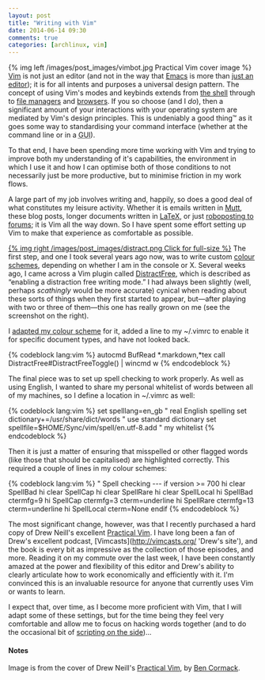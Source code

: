 ```yaml
---
layout: post
title: "Writing with Vim"
date: 2014-06-14 09:30
comments: true
categories: [archlinux, vim]
---
```

{% img left /images/post_images/vimbot.jpg Practical Vim cover image %}
[Vim](http://www.vim.org/ 'Vim homepage') is not just an editor (and not in the way that
[Emacs](http://www.gnu.org/software/emacs/ 'GNU Emacs page') is more than 
[just an editor](http://en.uncyclopedia.co/wiki/Emacs 'Uncyclopedia entry'));
it is for all intents and purposes a universal design pattern. The concept of using 
Vim's modes and keybinds extends from 
[the shell](http://jasonwryan.com/blog/2011/12/01/readline/ 'Post on readline')
through to [file managers](http://jasonwryan.com/blog/2009/12/28/changing-keybinds-in-vifm/ 'Post on Vifm')
and [browsers](http://jasonwryan.com/blog/2012/11/20/vimprobable/ 'Vimprobable screencast').
If you so choose (and I *do*), then a significant amount of your interactions with your
operating system are mediated by Vim's design principles. This is undeniably a 
good thing™ as it goes some way to standardising your command interface (whether at the
command line or in a <acronym title="Graphic User Interface">GUI</acronym>).

To that end, I have been spending more time working with Vim and trying to
improve both my understanding of it's capabilities, the environment in which I
use it and how I can optimise both of those conditions to not necessarily just
be more productive, but to minimise friction in my work flows. 

A large part of my job involves writing and, happily, so does a good deal of
what constitutes my leisure activity. Whether it is emails written in 
[Mutt](http://jasonwryan.com/blog/categories/mutt/ 'Mutt category'), these blog posts,
longer documents written in [LaTeX](http://www.latex-project.org/ 'LaTeX website'),
or just [roboposting to forums](http://jasonwryan.com/blog/2014/03/22/autotext/ 'Autotext function');
it is Vim all the way down. So I have spent some effort setting up Vim to make
that experience as comfortable as possible.

[{% img right /images/post_images/distract.png Click for full-size %}](/images/post_images/distract-full.png)
The first step, and one I took several years ago now, was to write custom 
[colour schemes](https://bitbucket.org/jasonwryan/shiv/src/tip/.vim/colors/ 'In Bitbucket repo'),
depending on whether I am in the console or X. Several weeks ago, I came across a Vim plugin
called [DistractFree](https://github.com/chrisbra/DistractFree 'Github repo'), which
is described as “enabling a distraction free writing mode.” I had always been slightly
(well, perhaps *scathingly* would be more accurate) cynical when reading about these sorts
of things when they first started to appear, but—after playing with two or three of them—this
one has really grown on me (see the screenshot on the right).

I [adapted my colour scheme](https://bitbucket.org/jasonwryan/shiv/src/tip/.vim/colors/mirowriter.vim 'Bitbucket repo') for it, added a line to my <span class="file">~/.vimrc</span>
to enable it for specific document types, and have not looked back.

{% codeblock lang:vim %}
autocmd BufRead *.markdown,*tex call DistractFree#DistractFreeToggle() | wincmd w
{% endcodeblock %}

The final piece was to set up spell checking  to work properly. As well as
using English, I wanted to share my personal whitelist of words between all of
my machines, so I define a location in <span class="file">~/.vimrc</span> 
as well:

{% codeblock lang:vim %}
set spelllang=en_gb                               " real English spelling
set dictionary+=/usr/share/dict/words             " use standard dictionary
set spellfile=$HOME/Sync/vim/spell/en.utf-8.add   " my whitelist
{% endcodeblock %}

Then it is just a matter of ensuring that misspelled or other flagged words (like those
that should be capitalised) are highlighted correctly. This required a couple of lines in
my colour schemes:

{% codeblock lang:vim %}
" Spell checking  --- 
if version >= 700
  hi clear SpellBad
  hi clear SpellCap
  hi clear SpellRare
  hi clear SpellLocal
  hi SpellBad    ctermfg=9
  hi SpellCap    ctermfg=3    cterm=underline
  hi SpellRare   ctermfg=13   cterm=underline
  hi SpellLocal  cterm=None
endif
{% endcodeblock %}

The most significant change, however, was that I recently purchased a hard 
copy of Drew Neill's excellent
[Practical Vim](http://pragprog.com/book/dnvim/practical-vim 'Just buy it, now…'). I
have long been a fan of Drew's excellent podcast, [Vimcasts](http://vimcasts.org/ 'Drew's site'),
and the book is every bit as impressive as the collection of those episodes,
and more.  Reading it on my commute over the last week, I have been constantly
amazed at the power and flexibility of this editor and Drew's ability to clearly
articulate how to work economically and efficiently with it.  I'm convinced
this is an invaluable resource for anyone that currently uses Vim or wants to
learn.

I expect that, over time, as I become more proficient with Vim, that I will adapt
some of these settings, but for the time being they feel very comfortable and allow
me to focus on hacking words together (and to do the occasional bit of 
[scripting on the side](https://bitbucket.org/jasonwryan/shiv/src/tip/Scripts/ 'Scripts in Bitbucket'))…


#### Notes
Image is from the cover of Drew Neill's 
[Practical Vim](http://pragprog.com/book/dnvim/practical-vim), by 
[Ben Cormack](http://en.wikipedia.org/wiki/Ben_Cormack).
